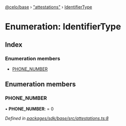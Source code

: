 [@celo/base](../README.md) › ["attestations"](../modules/_attestations_.md) › [IdentifierType](_attestations_.identifiertype.md)

# Enumeration: IdentifierType

## Index

### Enumeration members

* [PHONE_NUMBER](_attestations_.identifiertype.md#phone_number)

## Enumeration members

###  PHONE_NUMBER

• **PHONE_NUMBER**: = 0

*Defined in [packages/sdk/base/src/attestations.ts:8](https://github.com/celo-org/celo-monorepo/blob/master/packages/sdk/base/src/attestations.ts#L8)*
